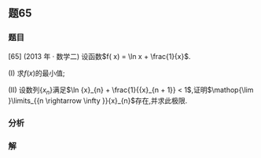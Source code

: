 ## 题65
### 题目
[65] (2013 年 · 数学二) 设函数$f( x)  = \ln x + \frac{1}{x}$.

(I) 求$f( x)$的最小值;

(II) 设数列$\{  {x}_{n}\}$满足$\ln {x}_{n} + \frac{1}{{x}_{n + 1}} < 1$,证明$\mathop{\lim }\limits_{{n \rightarrow  \infty }}{x}_{n}$存在,并求此极限.
### 分析

### 解